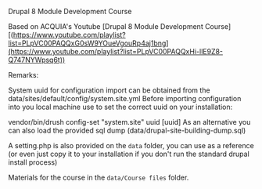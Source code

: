 Drupal 8 Module Development Course

Based on ACQUIA's Youtube [Drupal 8 Module Development Course][(https://www.youtube.com/playlist?list=PLpVC00PAQQxG0sW9YOueVgouRp4aj1bng](https://www.youtube.com/playlist?list=PLpVC00PAQQxHi-llE9Z8-Q747NYWpsq6t))

Remarks:

System uuid for configuration import can be obtained from the data/sites/default/config/system.site.yml Before importing configuration into you local machine use to set the correct uuid on your installation:

vendor/bin/drush config-set "system.site" uuid [uuid]
As an alternative you can also load the provided sql dump (data/drupal-site-building-dump.sql)

A setting.php is also provided on the `data` folder, you can use as a reference (or even just copy it to your installation if you don't run the standard drupal install process)

Materials for the course in the `data/Course files` folder.